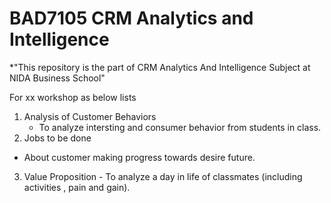 # BAD7105 CRM Analytics and Intelligence 

*"This repository is the part of CRM Analytics And Intelligence Subject at NIDA Business School"

For xx workshop as below lists 
 1. Analysis of Customer Behaviors
    - To analyze intersting and consumer behavior from students in class.
  2. Jobs to be done
   - About customer making progress towards desire future.
  3. Value Proposition
    - To analyze a day in life of classmates (including activities , pain and gain). 

